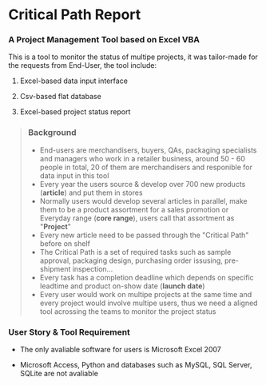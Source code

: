 # Critical Path Report
### A Project Management Tool based on Excel VBA

This is a tool to monitor the status of multipe projects, it was tailor-made for the requests from End-User, the tool include:

1. Excel-based data input interface

2. Csv-based flat database

3. Excel-based project status report

  
>### Background
>* End-users are merchandisers, buyers, QAs, packaging specialists and managers who work in a retailer business, around 50 - 60 people in total, 20 of them are merchandisers and responible for data input in this tool
>* Every year the users source & develop over 700 new products (**article**) and put them in stores
>* Normally users would develop several articles in parallel, make them to be a product assortment for a sales promotion or Everyday range (**core range**), users call that assortment as "**Project**"
>* Every new article need to be passed through the "Critical Path" before on shelf
>* The Critical Path is a set of required tasks such as sample approval, packaging design, purchasing order issusing, pre-shipment inspection...
>* Every task has a completion deadline which depends on specific leadtime and product on-show date (**launch date**)
>* Every user would work on multipe projects at the same time and every project would involve multipe users, thus we need a aligned tool acrossing the teams to monitor the project status

  
### User Story & Tool Requirement

* The only avaliable software for users is Microsoft Excel 2007

* Microsoft Access, Python and databases such as MySQL, SQL Server, SQLite are not avaliable

